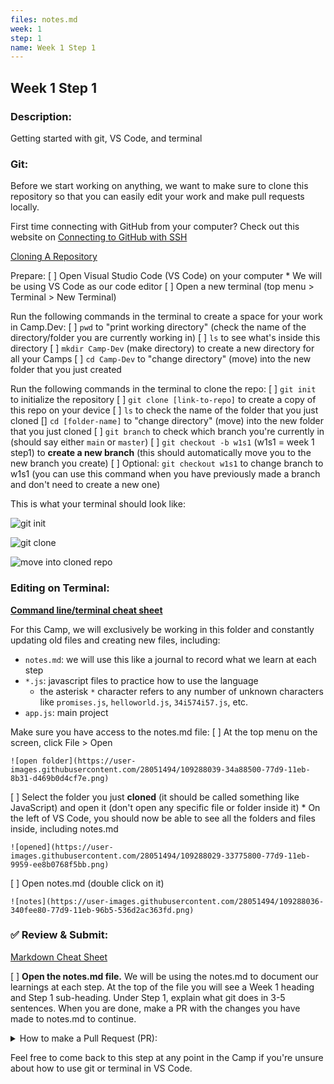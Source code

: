 ```yaml
---
files: notes.md
week: 1
step: 1
name: Week 1 Step 1
---
```


## Week 1 Step 1

### Description:
Getting started with git, VS Code, and terminal

### Git:

Before we start working on anything, we want to make sure to clone this repository so that you can easily edit your work and make pull requests locally.

First time connecting with GitHub from your computer? Check out this website on [Connecting to GitHub with SSH](https://docs.github.com/en/github/authenticating-to-github/connecting-to-github-with-ssh)

[Cloning A Repository](https://docs.github.com/en/github/creating-cloning-and-archiving-repositories/cloning-a-repository)

Prepare:
[ ] Open Visual Studio Code (VS Code) on your computer
	* We will be using VS Code as our code editor
[ ] Open a new terminal (top menu > Terminal > New Terminal)

Run the following commands in the terminal to create a space for your work in Camp.Dev:
[ ] `pwd` to "print working directory" (check the name of the directory/folder you are currently working in)
[ ] `ls` to see what's inside this directory
[ ] `mkdir Camp-Dev` (make directory) to create a new directory for all your Camps
[ ] `cd Camp-Dev` to "change directory" (move) into the new folder that you just created

Run the following commands in the terminal to clone the repo:
[ ] `git init` to initialize the repository
[ ] `git clone [link-to-repo]` to create a copy of this repo on your device
[ ] `ls` to check the name of the folder that you just cloned
[] `cd [folder-name]` to "change directory" (move) into the new folder that you just cloned
[ ] `git branch` to check which branch you're currently in (should say either `main` or `master`)
[ ] `git checkout -b w1s1` (w1s1 = week 1 step1) to **create a new branch** (this should automatically move you to the new branch you create)
[ ] Optional: `git checkout w1s1` to change branch to w1s1 (you can use this command when you have previously made a branch and don't need to create a new one)

This is what your terminal should look like:

![git init](https://user-images.githubusercontent.com/28051494/109287346-4c333e00-77d8-11eb-9575-072a88ea7ded.png)

![git clone](https://user-images.githubusercontent.com/28051494/109287355-4dfd0180-77d8-11eb-84fc-bce5e2d6259c.png)

![move into cloned repo](https://user-images.githubusercontent.com/28051494/109287364-505f5b80-77d8-11eb-82e7-1b39bf1e8d86.png)

### Editing on Terminal:

**[Command line/terminal cheat sheet](https://dev.to/shreythecray/terminal-for-dummies-57c2)**

For this Camp, we will exclusively be working in this folder and constantly updating old files and creating new files, including:
* `notes.md`: we will use this like a journal to record what we learn at each step
* `*.js`: javascript files to practice how to use the language
	* the asterisk `*` character refers to any number of unknown characters like `promises.js`, `helloworld.js`, `34i574i57.js`, etc.
* `app.js`: main project

Make sure you have access to the notes.md file:
[ ] At the top menu on the screen, click File > Open
	
	![open folder](https://user-images.githubusercontent.com/28051494/109288039-34a88500-77d9-11eb-8b31-d469b0d4cf7e.png)
[ ] Select the folder you just **cloned** (it should be called something like JavaScript) and open it (don't open any specific file or folder inside it)
	* On the left of VS Code, you should now be able to see all the folders and files inside, including notes.md
	
	![opened](https://user-images.githubusercontent.com/28051494/109288029-33775800-77d9-11eb-9959-ee8b0768f5bb.png)
[ ] Open notes.md (double click  on it)
	
	![notes](https://user-images.githubusercontent.com/28051494/109288036-340fee80-77d9-11eb-96b5-536d2ac363fd.png)

### ✅ Review & Submit:

[Markdown Cheat Sheet](https://www.markdownguide.org/cheat-sheet/)

[ ] **Open the notes.md file.** We will be using the notes.md to document our learnings at each step. At the top of the file you will see a Week 1 heading and Step 1 sub-heading. Under Step 1, explain what git does in 3-5 sentences. When you are done, make a PR with the changes you have made to notes.md to continue.

<details><summary>How to make a Pull Request (PR):</summary>

1. `git branch` to check which branch you're in
2. `git pull` to pull any updates from the remote (online) repository (repo)
3. `git checkout w1s1` if you're in main, move to w1s1 for week 1 step 1 with (or the name of the branch you were editing in)
3. `git add notes.md` to add the files you were editing
	* `git add .` will add all the changed files including all new ones (use this when you edit or add multiple files to save time)
4. `git commit -m "[your-commit-message]"` change [your-commit-message] to specifically what changes you are committing
	* make sure there are no errors in this step
	* if there are errors and you're not sure how to proceed, reach out to an instructor on the [Bit Project Discord](join.bitproject.org)
5. `git push` to push all changes to the remote repo

	![push changes](https://user-images.githubusercontent.com/28051494/109290907-180e4c00-77dd-11eb-93ba-cee576b24b2c.png)
6. go to the github website and check to see if it updated notes.md with the changes you made on your computer
7. click on the button that says: "Compare & Pull Request"

	![compare and pull request](https://user-images.githubusercontent.com/28051494/109290914-193f7900-77dd-11eb-9d09-73d5aa6b43be.png)
8. leave a comment stating which specific step this PR is for
9. create the pull request
	* if there are any merge conflicts and you're not sure how to proceed, reach out to an instructor on the [Bit Project Discord](join.bitproject.org)

	![comment and create](https://user-images.githubusercontent.com/28051494/109291023-468c2700-77dd-11eb-8137-a85d0c20fe89.png)

</details>

Feel free to come back to this step at any point in the Camp if you're unsure about how to use git or terminal in VS Code.
